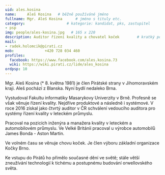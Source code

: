 ```yaml
---
uid: ales.kosina
name:     Aleš Kosina  	# běžně používáné jméno
fullname: Mgr. Aleš Kosina  	# jméno s tituly etc.
category:                 	# kategorie: kandidat, pks, zastupitel
- psp
img: people/ales-kosina.jpg   # 165 x 220
description: Auditor řízení kvality a chovatel koček       	# kratký popis, max 160 znaků
mail:
- radek.holomcik@pirati.cz
mob:			  +420 728 034 460
profiles:
  facebook: https://www.facebook.com/ales.kosina.73
  wiki: https://wiki.pirati.cz/lide/ales_kosina
ordpsp: 10
---
```


Mgr. Aleš Kosina (* 8. května 1981) je člen Pirátské strany v Jihomoravském kraji. Aleš pochází z Blanska. Nyní bydlí nedaleko Brna.

Vystudoval Fakultu informatiky Masarykovy Univerzity v Brně. Profesně se však věnuje řízení kvality. Nejdříve produktové a následně i systémové. V roce 2016 získal jako čtvrtý auditor v ČR schválení vedoucího auditora pro systémy řízení kvality v leteckém průmyslu.

Pracoval na pozicích inženýra a manažera kvality v leteckém a automobilovém průmyslu. Ve Velké Británii pracoval u výrobce automobilů James Bonda - Aston Martin.

Ve volném času se věnuje chovu koček. Je člen výboru základní organizace Kočky Brno.

Ke vstupu do Pirátů ho přimělo současné dění ve světě; stále větší zneužívání technologií k tichému a postupnému budování orwellovského světa.
